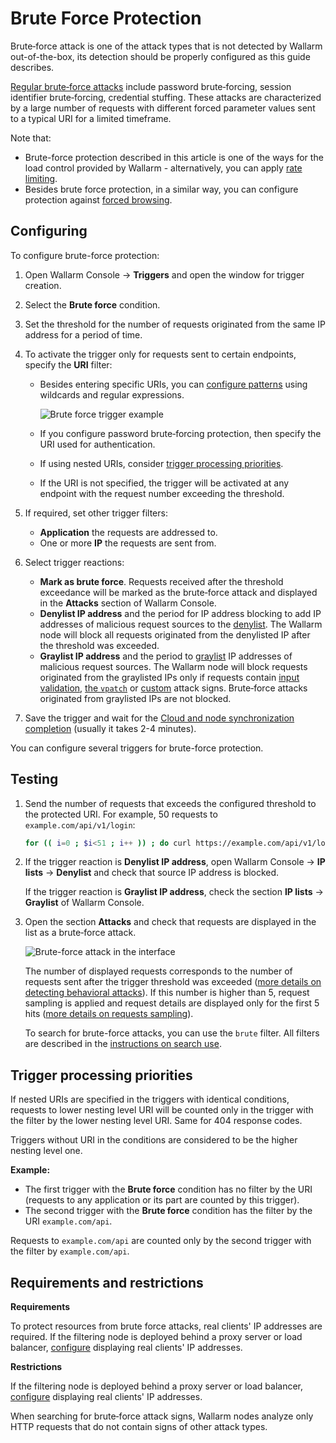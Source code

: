 # Brute Force Protection

Brute‑force attack is one of the attack types that is not detected by Wallarm out-of-the-box, its detection should be properly configured as this guide describes.

[Regular brute‑force attacks](../../attacks-vulns-list.md#brute-force-attack) include password brute‑forcing, session identifier brute‑forcing, credential stuffing. These attacks are characterized by a large number of requests with different forced parameter values sent to a typical URI for a limited timeframe.

Note that:

* Brute-force protection described in this article is one of the ways for the load control provided by Wallarm - alternatively, you can apply [rate limiting](../../user-guides/rules/rate-limiting.md).
* Besides brute force protection, in a similar way, you can configure protection against [forced browsing](protecting-against-forcedbrowsing.md).

## Configuring

To configure brute-force protection:

1. Open Wallarm Console → **Triggers** and open the window for trigger creation.
1. Select the **Brute force** condition.
1. Set the threshold for the number of requests originated from the same IP address for a period of time.
1. To activate the trigger only for requests sent to certain endpoints, specify the **URI** filter:
    
    * Besides entering specific URIs, you can [configure patterns](../../user-guides/rules/add-rule.md) using wildcards and regular expressions.

        ![Brute force trigger example](../../images/user-guides/triggers/trigger-example6.png)

    * If you configure password brute‑forcing protection, then specify the URI used for authentication.
    * If using nested URIs, consider [trigger processing priorities](#trigger-processing-priorities).
    * If the URI is not specified, the trigger will be activated at any endpoint with the request number exceeding the threshold.

1. If required, set other trigger filters:

    * **Application** the requests are addressed to.
    * One or more **IP** the requests are sent from.

1. Select trigger reactions:

    * **Mark as brute force**. Requests received after the threshold exceedance will be marked as the brute‑force attack and displayed in the **Attacks** section of Wallarm Console.
    * **Denylist IP address** and the period for IP address blocking to add IP addresses of malicious request sources to the [denylist](../../user-guides/ip-lists/overview.md). The Wallarm node will block all requests originated from the denylisted IP after the threshold was exceeded.
    * **Graylist IP address** and the period to [graylist](../../user-guides/ip-lists/overview.md) IP addresses of malicious request sources. The Wallarm node will block requests originated from the graylisted IPs only if requests contain [input validation](../../about-wallarm/protecting-against-attacks.md#input-validation-attacks), [the `vpatch`](../../user-guides/rules/vpatch-rule.md) or [custom](../../user-guides/rules/regex-rule.md) attack signs. Brute‑force attacks originated from graylisted IPs are not blocked.

1. Save the trigger and wait for the [Cloud and node synchronization completion](../configure-cloud-node-synchronization-en.md) (usually it takes 2-4 minutes).

You can configure several triggers for brute-force protection.

## Testing

1. Send the number of requests that exceeds the configured threshold to the protected URI. For example, 50 requests to `example.com/api/v1/login`:

    ```bash
    for (( i=0 ; $i<51 ; i++ )) ; do curl https://example.com/api/v1/login ; done
    ```
1. If the trigger reaction is **Denylist IP address**, open Wallarm Console → **IP lists** → **Denylist** and check that source IP address is blocked.

    If the trigger reaction is **Graylist IP address**, check the section **IP lists** → **Graylist** of Wallarm Console.
1. Open the section **Attacks** and check that requests are displayed in the list as a brute‑force attack.

    ![Brute-force attack in the interface](../../images/user-guides/events/brute-force-attack.png)

    The number of displayed requests corresponds to the number of requests sent after the trigger threshold was exceeded ([more details on detecting behavioral attacks](../../about-wallarm/protecting-against-attacks.md#behavioral-attacks)). If this number is higher than 5, request sampling is applied and request details are displayed only for the first 5 hits ([more details on requests sampling](../../user-guides/events/analyze-attack.md#sampling-of-hits)).

    To search for brute-force attacks, you can use the `brute` filter. All filters are described in the [instructions on search use](../../user-guides/search-and-filters/use-search.md).

## Trigger processing priorities
            
If nested URIs are specified in the triggers with identical conditions, requests to lower nesting level URI will be counted only in the trigger with the filter by the lower nesting level URI. Same for 404 response codes.

Triggers without URI in the conditions are considered to be the higher nesting level one.

**Example:**

* The first trigger with the **Brute force** condition has no filter by the URI (requests to any application or its part are counted by this trigger).
* The second trigger with the **Brute force** condition has the filter by the URI `example.com/api`.

Requests to `example.com/api` are counted only by the second trigger with the filter by `example.com/api`.

## Requirements and restrictions

**Requirements**

To protect resources from brute force attacks, real clients' IP addresses are required. If the filtering node is deployed behind a proxy server or load balancer, [configure](../using-proxy-or-balancer-en.md) displaying real clients' IP addresses.

**Restrictions**

If the filtering node is deployed behind a proxy server or load balancer, [configure](../using-proxy-or-balancer-en.md) displaying real clients' IP addresses.

When searching for brute‑force attack signs, Wallarm nodes analyze only HTTP requests that do not contain signs of other attack types.

